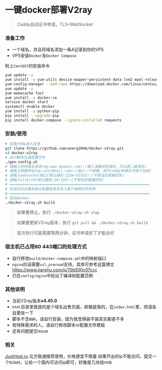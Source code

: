 # 一键docker部署V2ray
> Caddy自动证书申请，TLS+WebSocket

### 准备工作
+ 一个域名，并且将域名添加一条A记录到你的VPS
+ VPS安装`Docker`及`Docker Compose`

附上`CentOS7`的安装命令
```sh
yum update -y
yum install -y yum-utils device-mapper-persistent-data lvm2 epel-release gcc libffi-devel python-devel openssl-devel git net-tools
yum-config-manager --add-repo https://download.docker.com/linux/centos/docker-ce.repo
yum update -y
yum makecache fast
yum install -y docker-ce
service docker start
systemctl enable docker
yum install -y python-pip
pip install --upgrade pip
pip install docker-compose --ignore-installed requests
```

### 安装/使用
```sh
# 拉取代码&进入目录
git clone https://github.com/anerg2046/docker-v2ray.git
cd docker-v2ray
# 运行脚本生成配置文件
./gen-config.sh
# 请输入你的域名信息(eg:www.domain.com):(输入准备好的域名，可以是二级域名)
# 请输入邮箱地址(eg:user@mail.com):(输入一个邮箱，用于caddy申请证书用于加密)
# 请输入websocket端口(默认随机:1234~65535):(不想设定直接回车)
# 请输入alterId(默认随机:10~128):(不想设定直接回车)
# =================================================================
# 完成后你会看到相关配置信息及导入客户端用的字符串
# =================================================================
# 启动docker
./docker-v2ray.sh build
```
> 如果要停止，执行 `./docker-v2ray.sh stop`

> 如果要更新V2ray版本，执行 `git pull && ./docker-v2ray.sh build`

> 首次执行可能需要等两分钟，证书申请好了才能访问

### 宿主机已占用80 443端口的处理方式
+ 自行修改`build/docker-compose.yml`中的映射端口
+ `nginx`的话需要`ssl_preread`支持，具体可参考这篇博文 https://www.jianshu.com/p/70b500c07ccc
+ 已在`config/nginx`中给出了编译和配置范例

### 其他说明
+ 当前V2ray版本**v4.45.0**
+ `html`目录里我放的是个域名出售页面，邮箱是我的，在`index.html`里，烦请各自更改一下
+ 脚本不含`BBR`，请自行安装，因为我觉得装不装其实都差不多
+ 有特殊需求的人，请自行修改脚本or配置文件模板
+ 还有问题提交issue

### 相关
[JustHost.ru](https://justhost.ru/?ref=69692) 北方联通推荐使用，价格便宜不限量
如果开出的ip不能访问，提交一个ticket，让给一个国内可访问ip即可，好像是几块钱rmb

